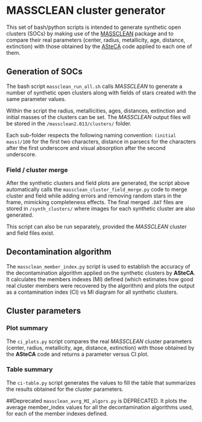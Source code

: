 # MASSCLEAN cluster generator

This set of bash/python scripts is intended to generate synthetic open
clusters (SOCs) by making use of the [MASSCLEAN](http://www.physics.uc.edu/~bogdan/massclean/)
package and to compare their real parameters (center, radius, metallicity, age,
distance, extinction) with those obtained by the [ASteCA](https://github.com/asteca) code applied to each one of them.

## Generation of SOCs
The bash script `massclean_run_all.sh` calls *MASSCLEAN* to generate a number of synthetic open clusters along with fields of stars created with the same parameter values.

Within the script the radius, metallicities, ages, distances, extinction and initial masses of the clusters can be set. The *MASSCLEAN* output files will be stored in the `/massclean2.013/clusters/` folder.

Each sub-folder respects the following naming convention: `(initial mass)/100` for the first two characters, distance in parsecs for the characters after the first underscore and visual absorption after the second underscore.

### Field / cluster merge
After the synthetic clusters and field plots are generated, the script above automatically calls the `massclean_cluster_field_merge.py` code to merge cluster and field while adding errors and removing random stars in the frame, mimicking completeness effects.
The final merged `.DAT` files are stored in `/synth_clusters/` where images for each synthetic cluster are also generated.

This script can also be run separately, provided the *MASSCLEAN* cluster and field files exist.


## Decontamination algorithm
The `massclean_member_index.py` script is used to establish the accuracy of the decontamination algorithm applied on the synthetic clusters by **ASteCA**. It calculates the members indexes (MI) defined (which estimates how good real cluster members were recovered by the algorithm) and plots the output as a contamination index (CI) vs MI diagram for all synthetic clusters.


## Cluster parameters

### Plot summary
The `ci_plots.py` script compares the real *MASSCLEAN* cluster parameters (center, radius, metallicity, age, distance, extinction) with those obtained by the **ASteCA** code and returns a parameter versus CI plot.

### Table summary
The `ci-table.py` script generates the values to fill the table that summarizes
the results obtained for the cluster parameters.


##Deprecated
`massclean_avrg_MI_algors.py` is DEPRECATED. It plots the average member_index values for all the decontamination algorithms used, for each of the member indexes defined.
